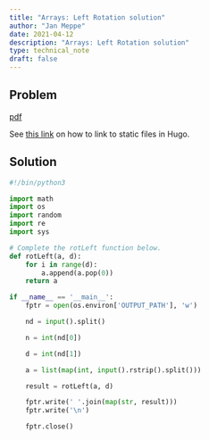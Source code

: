 ```yaml
---
title: "Arrays: Left Rotation solution"
author: "Jan Meppe"
date: 2021-04-12
description: "Arrays: Left Rotation solution"
type: technical_note
draft: false
---
```


## Problem

[pdf](/pdf/ctci-array-left-rotation-English.pdf)

See [this link](https://community.rstudio.com/t/is-there-a-place-we-can-put-non-blog-files-pdf-files-in-blogdown/10138/4) on how to link to static files in Hugo.

## Solution

```python
#!/bin/python3

import math
import os
import random
import re
import sys

# Complete the rotLeft function below.
def rotLeft(a, d):
    for i in range(d):
        a.append(a.pop(0))
    return a

if __name__ == '__main__':
    fptr = open(os.environ['OUTPUT_PATH'], 'w')

    nd = input().split()

    n = int(nd[0])

    d = int(nd[1])

    a = list(map(int, input().rstrip().split()))

    result = rotLeft(a, d)

    fptr.write(' '.join(map(str, result)))
    fptr.write('\n')

    fptr.close()
```